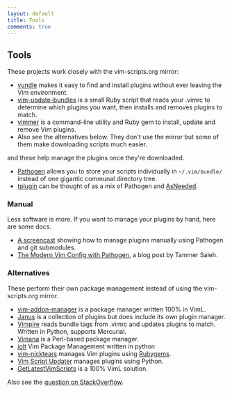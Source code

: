 ```yaml
---
layout: default
title: Tools
comments: true
---
```


## Tools

These projects work closely with the vim-scripts.org mirror:

 * [vundle](http://github.com/gmarik/vundle) makes it easy to find
   and install plugins without ever leaving the Vim environment.
 * [vim-update-bundles](http://github.com/bronson/vim-update-bundles)
   is a small Ruby script that reads your .vimrc to determine which plugins
   you want, then installs and removes plugins to match.
 * [vimmer](https://github.com/densitypop/Vimmer) is a command-line utility
   and Ruby gem to install, update and remove Vim plugins.
 * Also see the alternatives below.  They don't use the mirror but
   some of them make downloading scripts much easier.

and these help manage the plugins once they're downloaded.

 * [Pathogen](http://github.com/tpope/vim-pathogen) allows you to store your scripts
   individually in `~/.vim/bundle/` instead of one gigantic communal directory tree.
 * [tplugin](http://github.com/tomtom/tplugin_vim)
   can be thought of as a mix of Pathogen and
   [AsNeeded](http://github.com/vim-scripts/AsNeeded).

### Manual

Less software is more.  If you want to manage your plugins
by hand, here are some docs.

 * [A screencast](http://vimcasts.org/episodes/synchronizing-plugins-with-git-submodules-and-pathogen/)
   showing how to manage plugins manually using Pathogen and git submodules.
 * [The Modern Vim Config with Pathogen](http://tammersaleh.com/posts/the-modern-vim-config-with-pathogen),
   a blog post by Tammer Saleh.

### Alternatives

These perform their own package management instead of using the
vim-scripts.org mirror.

 * [vim-addon-manager](http://github.com/MarcWeber/vim-addon-manager)
   is a package manager written 100% in VimL.
 * [Janus](http://github.com/carlhuda/janus) is a collection of plugins but
   does include its own plugin manager.
 * [Vimpire](https://bitbucket.org/sharat87/vimpire) reads bundle tags
   from .vimrc and updates plugins to match.  Written in Python, supports Mercurial.
 * [Vimana](http://github.com/c9s/Vimana) is a Perl-based package manager.
 * [jolt](http://github.com/vimjolts/jolt)
    Vim Package Management written in python
 * [vim-nicktears](http://github.com/carllerche/vim-nicktears) manages
   Vim plugins using [Rubygems](http://rubygems.org/).
 * [Vim Script Updater](http://www.vim.org/scripts/script.php?script_id=3135)
   manages plugins using Python.
 * [GetLatestVimScripts](http://www.vim.org/scripts/script.php?script_id=642)
   is a 100% VimL solution.

Also see the [question on StackOverflow](http://stackoverflow.com/questions/2458398/package-management-for-vim).
